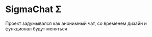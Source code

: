 # SigmaChat Σ

Проект задумывался как анонимный чат, со временем дизайн и функционал будут меняться
